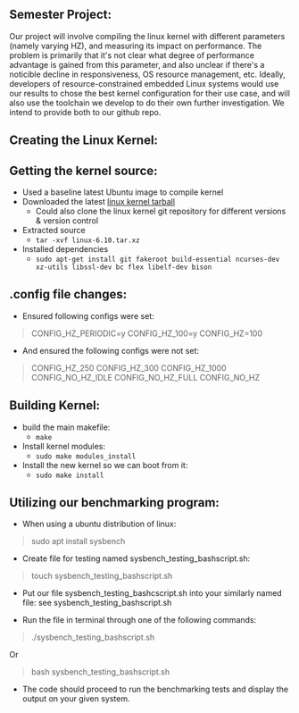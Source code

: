 ## Semester Project:
Our project will involve compiling the linux kernel with different parameters (namely varying HZ), and measuring its impact on performance.
The problem is primarily that it's not clear what degree of performance advantage is gained from this parameter, and also unclear if there's
a noticible decline in responsiveness, OS resource management, etc. Ideally, developers of resource-constrained embedded Linux systems would
use our results to chose the best kernel configuration for their use case, and will also use the toolchain we develop to do their own further
investigation. We intend to provide both to our github repo.

## Creating the Linux Kernel:
## Getting the kernel source:
- Used a baseline latest Ubuntu image to compile kernel
- Downloaded the latest [linux kernel tarball](https://cdn.kernel.org/pub/linux/kernel/v6.x/linux-6.10.tar.xz)
    - Could also clone the linux kernel git repository for different versions & version control
- Extracted source
    - `tar -xvf linux-6.10.tar.xz`
- Installed dependencies
    - `sudo apt-get install git fakeroot build-essential ncurses-dev xz-utils libssl-dev bc flex libelf-dev bison`

## .config file changes:
- Ensured following configs were set:
> CONFIG_HZ_PERIODIC=y
> CONFIG_HZ_100=y
> CONFIG_HZ=100
- And ensured the following configs were not set:
> CONFIG_HZ_250
> CONFIG_HZ_300
> CONFIG_HZ_1000
> CONFIG_NO_HZ_IDLE
> CONFIG_NO_HZ_FULL
> CONFIG_NO_HZ

## Building Kernel:
- build the main makefile:
    - `make`
- Install kernel modules:
    - `sudo make modules_install`
- Install the new kernel so we can boot from it:
    - `sudo make install`

  
 ## Utilizing our benchmarking program:
- When using a ubuntu distribution of linux: 
>sudo apt install sysbench
 
- Create file for testing named sysbench_testing_bashscript.sh: 
 >touch sysbench_testing_bashscript.sh
 
- Put our file sysbench_testing_bashcscript.sh into your similarly named file: see sysbench_testing_bashscript.sh
 	
- Run the file in terminal through one of the following commands:
>./sysbench_testing_bashscript.sh

Or
 
>bash sysbench_testing_bashscript.sh
 
- The code should proceed to run the benchmarking tests and display the output on your given system.
